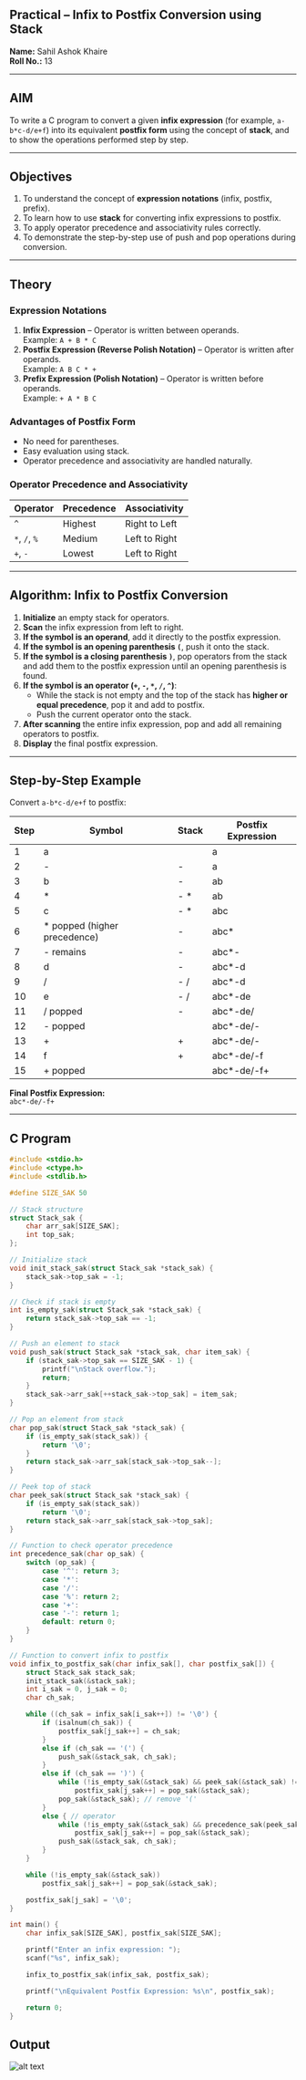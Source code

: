 ## Practical – Infix to Postfix Conversion using Stack

**Name:** Sahil Ashok Khaire  
**Roll No.:** 13   

---

## AIM
To write a C program to convert a given **infix expression** (for example, `a-b*c-d/e+f`) into its equivalent **postfix form** using the concept of **stack**, and to show the operations performed step by step.

---

## Objectives
1. To understand the concept of **expression notations** (infix, postfix, prefix).  
2. To learn how to use **stack** for converting infix expressions to postfix.  
3. To apply operator precedence and associativity rules correctly.  
4. To demonstrate the step-by-step use of push and pop operations during conversion.

---

## Theory

### Expression Notations
1. **Infix Expression** – Operator is written between operands.  
   Example: `A + B * C`  
2. **Postfix Expression (Reverse Polish Notation)** – Operator is written after operands.  
   Example: `A B C * +`  
3. **Prefix Expression (Polish Notation)** – Operator is written before operands.  
   Example: `+ A * B C`

### Advantages of Postfix Form
- No need for parentheses.  
- Easy evaluation using stack.  
- Operator precedence and associativity are handled naturally.

### Operator Precedence and Associativity

| Operator | Precedence | Associativity |
|-----------|-------------|---------------|
| `^` | Highest | Right to Left |
| `*`, `/`, `%` | Medium | Left to Right |
| `+`, `-` | Lowest | Left to Right |

---

## Algorithm: Infix to Postfix Conversion

1. **Initialize** an empty stack for operators.  
2. **Scan** the infix expression from left to right.  
3. **If the symbol is an operand**, add it directly to the postfix expression.  
4. **If the symbol is an opening parenthesis `(`**, push it onto the stack.  
5. **If the symbol is a closing parenthesis `)`**, pop operators from the stack and add them to the postfix expression until an opening parenthesis is found.  
6. **If the symbol is an operator (`+`, `-`, `*`, `/`, `^`)**:  
   - While the stack is not empty and the top of the stack has **higher or equal precedence**, pop it and add to postfix.  
   - Push the current operator onto the stack.  
7. **After scanning** the entire infix expression, pop and add all remaining operators to postfix.  
8. **Display** the final postfix expression.

---

## Step-by-Step Example  
Convert `a-b*c-d/e+f` to postfix:

| Step | Symbol | Stack | Postfix Expression |
|------|---------|--------|-------------------|
| 1 | a |  | a |
| 2 | - | - | a |
| 3 | b | - | ab |
| 4 | * | - * | ab |
| 5 | c | - * | abc |
| 6 | * popped (higher precedence) | - | abc* |
| 7 | - remains | - | abc*- |
| 8 | d | - | abc*-d |
| 9 | / | - / | abc*-d |
| 10 | e | - / | abc*-de |
| 11 | / popped | - | abc*-de/ |
| 12 | - popped |  | abc*-de/- |
| 13 | + | + | abc*-de/- |
| 14 | f | + | abc*-de/-f |
| 15 | + popped |  | abc*-de/-f+ |

**Final Postfix Expression:**  
`abc*-de/-f+`

---

## C Program

```c
#include <stdio.h>
#include <ctype.h>
#include <stdlib.h>

#define SIZE_SAK 50

// Stack structure
struct Stack_sak {
    char arr_sak[SIZE_SAK];
    int top_sak;
};

// Initialize stack
void init_stack_sak(struct Stack_sak *stack_sak) {
    stack_sak->top_sak = -1;
}

// Check if stack is empty
int is_empty_sak(struct Stack_sak *stack_sak) {
    return stack_sak->top_sak == -1;
}

// Push an element to stack
void push_sak(struct Stack_sak *stack_sak, char item_sak) {
    if (stack_sak->top_sak == SIZE_SAK - 1) {
        printf("\nStack overflow.");
        return;
    }
    stack_sak->arr_sak[++stack_sak->top_sak] = item_sak;
}

// Pop an element from stack
char pop_sak(struct Stack_sak *stack_sak) {
    if (is_empty_sak(stack_sak)) {
        return '\0';
    }
    return stack_sak->arr_sak[stack_sak->top_sak--];
}

// Peek top of stack
char peek_sak(struct Stack_sak *stack_sak) {
    if (is_empty_sak(stack_sak))
        return '\0';
    return stack_sak->arr_sak[stack_sak->top_sak];
}

// Function to check operator precedence
int precedence_sak(char op_sak) {
    switch (op_sak) {
        case '^': return 3;
        case '*':
        case '/':
        case '%': return 2;
        case '+':
        case '-': return 1;
        default: return 0;
    }
}

// Function to convert infix to postfix
void infix_to_postfix_sak(char infix_sak[], char postfix_sak[]) {
    struct Stack_sak stack_sak;
    init_stack_sak(&stack_sak);
    int i_sak = 0, j_sak = 0;
    char ch_sak;

    while ((ch_sak = infix_sak[i_sak++]) != '\0') {
        if (isalnum(ch_sak)) {
            postfix_sak[j_sak++] = ch_sak;
        }
        else if (ch_sak == '(') {
            push_sak(&stack_sak, ch_sak);
        }
        else if (ch_sak == ')') {
            while (!is_empty_sak(&stack_sak) && peek_sak(&stack_sak) != '(')
                postfix_sak[j_sak++] = pop_sak(&stack_sak);
            pop_sak(&stack_sak); // remove '('
        }
        else { // operator
            while (!is_empty_sak(&stack_sak) && precedence_sak(peek_sak(&stack_sak)) >= precedence_sak(ch_sak))
                postfix_sak[j_sak++] = pop_sak(&stack_sak);
            push_sak(&stack_sak, ch_sak);
        }
    }

    while (!is_empty_sak(&stack_sak))
        postfix_sak[j_sak++] = pop_sak(&stack_sak);

    postfix_sak[j_sak] = '\0';
}

int main() {
    char infix_sak[SIZE_SAK], postfix_sak[SIZE_SAK];

    printf("Enter an infix expression: ");
    scanf("%s", infix_sak);

    infix_to_postfix_sak(infix_sak, postfix_sak);

    printf("\nEquivalent Postfix Expression: %s\n", postfix_sak);

    return 0;
}
```
## Output
![alt text](Assignment22.png)